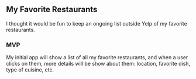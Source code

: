 ## My Favorite Restaurants

I thought it would be fun to keep an ongoing list outside Yelp of my favorite restaurants.

### MVP

My initial app will show a list of all my favorite restaurants, and when a user clicks on them, more details will be show about them: location, favorite dish, type of cuisine, etc. 









